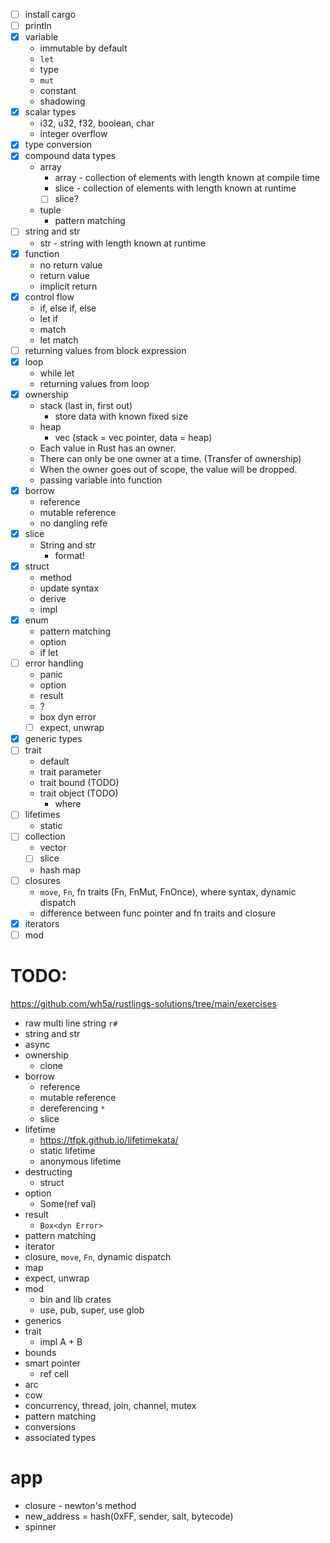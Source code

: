 -   [ ] install cargo
-   [ ] println
-   [x] variable
    -   immutable by default
    -   `let`
    -   type
    -   `mut`
    -   constant
    -   shadowing
-   [x] scalar types
    -   i32, u32, f32, boolean, char
    -   integer overflow
-   [x] type conversion
-   [x] compound data types
    -   array
        -   array - collection of elements with length known at compile time
        -   slice - collection of elements with length known at runtime
        -   [ ] slice?
    -   tuple
        -   pattern matching
-   [ ] string and str
    -   str - string with length known at runtime
-   [x] function
    -   no return value
    -   return value
    -   implicit return
-   [x] control flow
    -   if, else if, else
    -   let if
    -   match
    -   let match
-   [ ] returning values from block expression
-   [x] loop
    -   while let
    -   returning values from loop
-   [x] ownership
    -   stack (last in, first out)
        -   store data with known fixed size
    -   heap
        -   vec (stack = vec pointer, data = heap)
    -   Each value in Rust has an owner.
    -   There can only be one owner at a time. (Transfer of ownership)
    -   When the owner goes out of scope, the value will be dropped.
    -   passing variable into function
-   [x] borrow
    -   reference
    -   mutable reference
    -   no dangling refe
-   [x] slice
    -   String and str
        -   format!
-   [x] struct
    -   method
    -   update syntax
    -   derive
    -   impl
-   [x] enum
    -   pattern matching
    -   option
    -   if let
-   [ ] error handling
    -   panic
    -   option
    -   result
    -   ?
    -   box dyn error
    -   [ ] expect, unwrap
-   [x] generic types
-   [ ] trait
    -   default
    -   trait parameter
    -   trait bound (TODO)
    -   trait object (TODO)
        -   where
-   [ ] lifetimes
    -   static
-   [ ] collection
    -   vector
    -   [ ] slice
    -   hash map
-   [ ] closures
    -   `move`, `Fn`, fn traits (Fn, FnMut, FnOnce), where syntax, dynamic dispatch
    -   difference between func pointer and fn traits and closure
-   [x] iterators
-   [ ] mod

# TODO:

https://github.com/wh5a/rustlings-solutions/tree/main/exercises

-   raw multi line string `r#`
-   string and str
-   async
-   ownership
    -   clone
-   borrow
    -   reference
    -   mutable reference
    -   dereferencing `*`
    -   slice
-   lifetime
    -   https://tfpk.github.io/lifetimekata/
    -   static lifetime
    -   anonymous lifetime
-   destructing
    -   struct
-   option
    -   Some(ref val)
-   result
    -   `Box<dyn Error>`
-   pattern matching
-   iterator
-   closure, `move`, `Fn`, dynamic dispatch
-   map
-   expect, unwrap
-   mod
    -   bin and lib crates
    -   use, pub, super, use glob
-   generics
-   trait
    -   impl A + B
-   bounds
-   smart pointer
    -   ref cell
-   arc
-   cow
-   concurrency, thread, join, channel, mutex
-   pattern matching
-   conversions
-   associated types

# app

-   closure - newton's method
-   new_address = hash(0xFF, sender, salt, bytecode)
-   spinner
